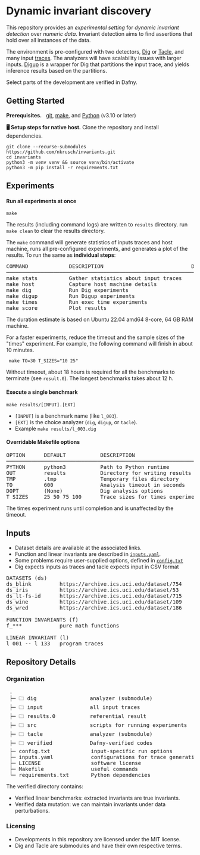 # Dynamic invariant discovery

This repository provides an _experimental setting_ for _dynamic invariant detection_ over _numeric data_.
Invariant detection aims to find assertions that hold over all instances of the data.

The environment is pre-configured with two detectors, [Dig](https://github.com/dynaroars/dig/tree/dev) or [Tacle](https://github.com/ML-KULeuven/tacle), and many input [traces](#inputs).
The analyzers will have scalability issues with larger inputs. 
[Digup](../src/digup.py) is a wrapper for Dig that partitions the input trace, and yields inference results based on the partitions.

Select parts of the development are verified in Dafny.


## Getting Started

**Prerequisites.** &nbsp;
[git](https://git-scm.com/downloads), [make](https://www.gnu.org/software/make/), and
[Python](https://www.python.org/downloads/) (v3.10 or later)

**🖥️ Setup steps for native host.** Clone the repository and install dependencies.

    git clone --recurse-submodules https://github.com/nkrusch/invariants.git 
    cd invariants
    python3 -m venv venv && source venv/bin/activate
    python3 -m pip install -r requirements.txt


## Experiments

#### Run all experiments at once

    make

The results (including command logs) are written to `results` directory.
run `make clean` to clear the results directory.

The `make` command will generate statistics of inputs traces and host machine,
runs all pre-configured experiments, and generates a plot of the results.
To run the same as **individual steps**:

<pre>
COMMAND             DESCRIPTION                            DURATION
──────────────────────────────────────────────────────────────────────
make stats          Gather statistics about input traces    <1 min
make host           Capture host machine details            <1 min
make dig            Run Dig experiments                     ~60 min
make digup          Run Digup experiments                   ~25 min
make times          Run exec time experiments               ~90 min
make score          Plot results                            <1 min
</pre>

The duration estimate is based on Ubuntu 22.04 amd64 8-core, 64 GB RAM machine.

For a faster experiments, reduce the timeout and the sample sizes of the "times" experiment. 
For example, the following command will finish in about 10 minutes.

     make TO=30 T_SIZES="10 25"

Without timeout, about 18 hours is required for all the benchmarks 
to terminate (see `result.0`). The longest benchmarks takes about 12 h.

#### Execute a single benchmark

    make results/[INPUT].[EXT]

* `[INPUT]` is a benchmark name (like `l_003`).
* `[EXT]` is the choice analyzer (`dig`, `digup`, or `tacle`). 
* Example `make results/l_003.dig`

#### Overridable Makefile options

<pre>
OPTION      DEFAULT           DESCRIPTION     
───────────────────────────────────────────────────────────────────
PYTHON      python3           Path to Python runtime
OUT         results           Directory for writing results
TMP         .tmp              Temporary files directory 
TO          600               Analysis timeout in seconds
DOPT        (None)            Dig analysis options
T_SIZES     25 50 75 100      Trace sizes for times experiment
</pre>

The times experiment runs until completion and is unaffected by the timeout.

## Inputs

* Dataset details are available at the associated links.
* Function and linear invariants are described in [`inputs.yaml`](../inputs.yaml).
* Some problems require user-supplied options, defined in [`config.txt`](../config.txt)
* Dig expects inputs as traces and tacle expects input in CSV format

<pre>
DATASETS (ds)                                                              
ds_blink         https://archive.ics.uci.edu/dataset/754
ds_iris          https://archive.ics.uci.edu/dataset/53
ds_lt-fs-id      https://archive.ics.uci.edu/dataset/715
ds_wine          https://archive.ics.uci.edu/dataset/109
ds_wred          https://archive.ics.uci.edu/dataset/186

FUNCTION INVARIANTS (f)   
f_***            pure math functions 

LINEAR INVARIANT (l)
l_001 -- l_133   program traces
</pre>


## Repository Details

### Organization

<pre>
 .
 ├─ 🗀 dig                 analyzer (submodule)
 ├─ 🗀 input               all input traces 
 ├─ 🗀 results.0           referential result
 ├─ 🗀 src                 scripts for running experiments
 ├─ 🗀 tacle               analyzer (submodule) 
 ├─ 🗀 verified            Dafny-verified codes
 ├─ config.txt             input-specific run options
 ├─ inputs.yaml            configurations for trace generation
 ├─ LICENSE                software license
 ├─ Makefile               useful commands
 └─ requirements.txt       Python dependencies
</pre>

The verified directory contains:
* Verified linear benchmarks: extracted invariants are true invariants.
* Verified data mutation: we can maintain invariants under data perturbations.

### Licensing

* Developments in this repository are licensed under the MIT license.
* Dig and Tacle are submodules and have their own respective terms.